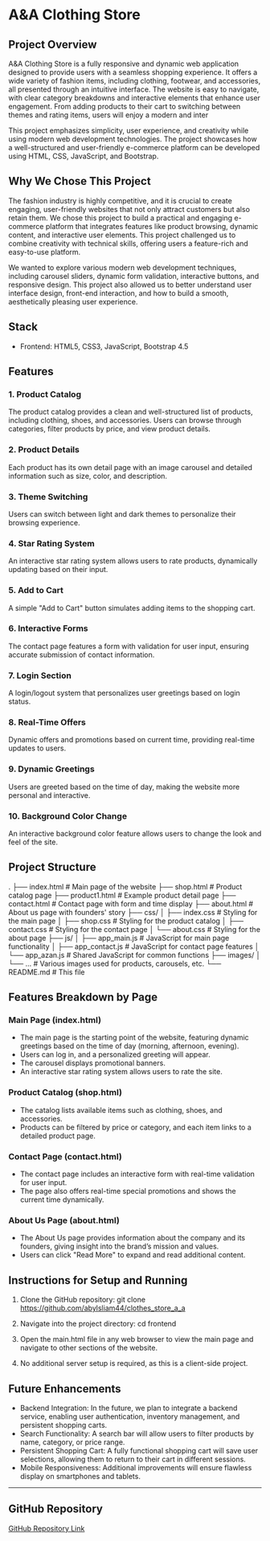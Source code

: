 # A&A Clothing Store

## Project Overview

A&A Clothing Store is a fully responsive and dynamic web application designed to provide users with a seamless shopping experience. It offers a wide variety of fashion items, including clothing, footwear, and accessories, all presented through an intuitive interface. The website is easy to navigate, with clear category breakdowns and interactive elements that enhance user engagement. From adding products to their cart to switching between themes and rating items, users will enjoy a modern and inter

This project emphasizes simplicity, user experience, and creativity while using modern web development technologies. The project showcases how a well-structured and user-friendly e-commerce platform can be developed using HTML, CSS, JavaScript, and Bootstrap.

## Why We Chose This Project

The fashion industry is highly competitive, and it is crucial to create engaging, user-friendly websites that not only attract customers but also retain them. We chose this project to build a practical and engaging e-commerce platform that integrates features like product browsing, dynamic content, and interactive user elements. This project challenged us to combine creativity with technical skills, offering users a feature-rich and easy-to-use platform.

We wanted to explore various modern web development techniques, including carousel sliders, dynamic form validation, interactive buttons, and responsive design. This project also allowed us to better understand user interface design, front-end interaction, and how to build a smooth, aesthetically pleasing user experience.

## Stack

- Frontend: HTML5, CSS3, JavaScript, Bootstrap 4.5

## Features

### 1. Product Catalog
The product catalog provides a clean and well-structured list of products, including clothing, shoes, and accessories. Users can browse through categories, filter products by price, and view product details.

### 2. Product Details
Each product has its own detail page with an image carousel and detailed information such as size, color, and description.

### 3. Theme Switching
Users can switch between light and dark themes to personalize their browsing experience.

### 4. Star Rating System
An interactive star rating system allows users to rate products, dynamically updating based on their input.

### 5. Add to Cart
A simple "Add to Cart" button simulates adding items to the shopping cart.

### 6. Interactive Forms
The contact page features a form with validation for user input, ensuring accurate submission of contact information.

### 7. Login Section
A login/logout system that personalizes user greetings based on login status.

### 8. Real-Time Offers
Dynamic offers and promotions based on current time, providing real-time updates to users.

### 9. Dynamic Greetings
Users are greeted based on the time of day, making the website more personal and interactive.

### 10. Background Color Change
An interactive background color feature allows users to change the look and feel of the site.

## Project Structure

.
├── index.html                   # Main page of the website
├── shop.html                    # Product catalog page
├── product1.html                 # Example product detail page
├── contact.html                  # Contact page with form and time display
├── about.html                    # About us page with founders' story
├── css/
│   ├── index.css                  # Styling for the main page
│   ├── shop.css                  # Styling for the product catalog
│   ├── contact.css               # Styling for the contact page
│   └── about.css                 # Styling for the about page
├── js/
│   ├── app_main.js               # JavaScript for main page functionality
│   ├── app_contact.js            # JavaScript for contact page features
│   └── app_azan.js               # Shared JavaScript for common functions
├── images/
│   └── ...                       # Various images used for products, carousels, etc.
└── README.md                     # This file

## Features Breakdown by Page

### Main Page (index.html)
- The main page is the starting point of the website, featuring dynamic greetings based on the time of day (morning, afternoon, evening).
- Users can log in, and a personalized greeting will appear.
- The carousel displays promotional banners.
- An interactive star rating system allows users to rate the site.

### Product Catalog (shop.html)

- The catalog lists available items such as clothing, shoes, and accessories.
- Products can be filtered by price or category, and each item links to a detailed product page.


### Contact Page (contact.html)

- The contact page includes an interactive form with real-time validation for user input.
- The page also offers real-time special promotions and shows the current time dynamically.

### About Us Page (about.html)

- The About Us page provides information about the company and its founders, giving insight into the brand’s mission and values.
- Users can click "Read More" to expand and read additional content.

## Instructions for Setup and Running

1. Clone the GitHub repository:
      git clone https://github.com/abylsliam44/clothes_store_a_a
   

2. Navigate into the project directory:
      cd frontend
   

3. Open the main.html file in any web browser to view the main page and navigate to other sections of the website.

4. No additional server setup is required, as this is a client-side project.

## Future Enhancements

- Backend Integration: In the future, we plan to integrate a backend service, enabling user authentication, inventory management, and persistent shopping carts.
- Search Functionality: A search bar will allow users to filter products by name, category, or price range.
- Persistent Shopping Cart: A fully functional shopping cart will save user selections, allowing them to return to their cart in different sessions.
- Mobile Responsiveness: Additional improvements will ensure flawless display on smartphones and tablets.


---

## GitHub Repository

[GitHub Repository Link](https://github.com/abylsliam44/clothes_store_a_a)
